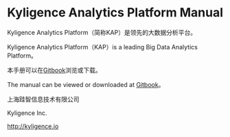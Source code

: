 # Kyligence Analytics Platform Manual

Kyligence Analytics Platform（简称KAP）是领先的大数据分析平台。

Kyligence Analytics Platform（KAP）is a leading Big Data Analytics Platform。

本手册可以在[Gitbook](https://www.gitbook.com/book/kyligence-git/kap-manual)浏览或下载。

The manual can be viewed or downloaded at [Gitbook](https://www.gitbook.com/book/kyligence-git/kap-manual)。

上海跬智信息技术有限公司

Kyligence Inc.

http://kyligence.io

